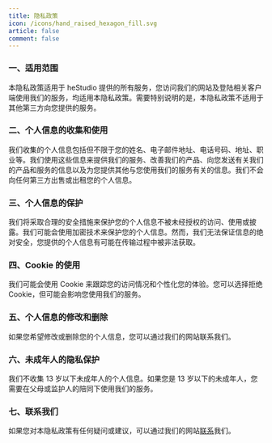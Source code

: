 ```yaml
---
title: 隐私政策
icon: /icons/hand_raised_hexagon_fill.svg
article: false
comment: false
---
```


### 一、适用范围

本隐私政策适用于 heStudio 提供的所有服务，您访问我们的网站及登陆相关客户端使用我们的服务，均适用本隐私政策。需要特别说明的是，本隐私政策不适用于其他第三方向您提供的服务。

### 二、个人信息的收集和使用

我们收集的个人信息包括但不限于您的姓名、电子邮件地址、电话号码、地址、职业等。我们使用这些信息来提供我们的服务、改善我们的产品、向您发送有关我们的产品和服务的信息以及为您提供其他与您使用我们的服务有关的信息。我们不会向任何第三方出售或出租您的个人信息。

### 三、个人信息的保护

我们将采取合理的安全措施来保护您的个人信息不被未经授权的访问、使用或披露。我们可能会使用加密技术来保护您的个人信息。然而，我们无法保证信息的绝对安全，您提供的个人信息有可能在传输过程中被非法获取。

### 四、Cookie 的使用

我们可能会使用 Cookie 来跟踪您的访问情况和个性化您的体验。您可以选择拒绝 Cookie，但可能会影响您使用我们的服务。

### 五、个人信息的修改和删除

如果您希望修改或删除您的个人信息，您可以通过我们的网站联系我们。

### 六、未成年人的隐私保护

我们不收集 13 岁以下未成年人的个人信息。如果您是 13 岁以下的未成年人，您需要在父母或监护人的陪同下使用我们的服务。

### 七、联系我们

如果您对本隐私政策有任何疑问或建议，可以通过我们的网站[联系](/get-help/)我们。
